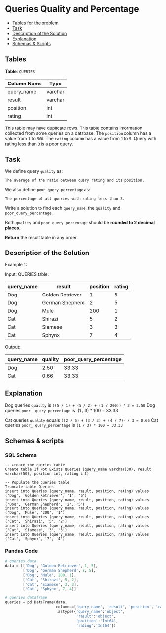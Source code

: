 # Queries Quality and Percentage

- [Tables for the problem](#tables)
- [Task](#task)
- [Description of the Solution](#description-of-the-solution)
- [Explanation](#explanation)
- [Schemas & Scripts](#schemas--scripts)

## Tables 

**Table**: `QUERIES`

| Column Name | Type    |
|-------------|---------|
| query_name  | varchar |
| result      | varchar |
| position    | int     |
| rating      | int     |

This table may have duplicate rows.
This table contains information collected from some queries on a database.
The `position` column has a value from `1` to `500`.
The `rating` column has a value from `1` to `5`. Query with rating less than `3` is a poor query.

## Task

We define query `quality` as:

    The average of the ratio between query rating and its position.

We also define `poor query percentage` as:

    The percentage of all queries with rating less than 3.

Write a solution to find each `query_name`, the `quality` and `poor_query_percentage`.

Both `quality` and `poor_query_percentage` should be **rounded to 2 decimal places**.

**Return** the result table in any order.

## Description of the Solution ##

Example 1:

Input: 
QUERIES table:

| query_name | result           | position | rating |
|------------|------------------|----------|--------|
| Dog        | Golden Retriever | 1        | 5      |
| Dog        | German Shepherd  | 2        | 5      |
| Dog        | Mule             | 200      | 1      |
| Cat        | Shirazi          | 5        | 2      |
| Cat        | Siamese          | 3        | 3      |
| Cat        | Sphynx           | 7        | 4      |

Output: 

| query_name | quality | poor_query_percentage |
|------------|---------|-----------------------|
| Dog        | 2.50    | 33.33                 |
| Cat        | 0.66    | 33.33                 |

## Explanation ##

Dog queries `quality` is `((5 / 1) + (5 / 2) + (1 / 200)) / 3 = 2.50`
Dog queries `poor_ query_percentage` is `(1 / 3) * 100 = 33.33

Cat queries `quality` equals `((2 / 5) + (3 / 3) + (4 / 7)) / 3 = 0.66`
Cat queries `poor_ query_percentage` is `(1 / 3) * 100 = 33.33`

## Schemas & scripts

### SQL Schema

```genericsql
-- Create the queries table
Create table If Not Exists Queries (query_name varchar(30), result varchar(50), position int, rating int)
    
-- Populate the queries table
Truncate table Queries
insert into Queries (query_name, result, position, rating) values ('Dog', 'Golden Retriever', '1', '5')
insert into Queries (query_name, result, position, rating) values ('Dog', 'German Shepherd', '2', '5')
insert into Queries (query_name, result, position, rating) values ('Dog', 'Mule', '200', '1')
insert into Queries (query_name, result, position, rating) values ('Cat', 'Shirazi', '5', '2')
insert into Queries (query_name, result, position, rating) values ('Cat', 'Siamese', '3', '3')
insert into Queries (query_name, result, position, rating) values ('Cat', 'Sphynx', '7', '4')
```

### Pandas Code

```python
# queries data
data = [['Dog', 'Golden Retriever', 1, 5], 
        ['Dog', 'German Shepherd', 2, 5], 
        ['Dog', 'Mule', 200, 1], 
        ['Cat', 'Shirazi', 5, 2], 
        ['Cat', 'Siamese', 3, 3], 
        ['Cat', 'Sphynx', 7, 4]]

# queries dataframe
queries = pd.DataFrame(data, 
                       columns=['query_name', 'result', 'position', 'rating']) \
                       .astype({'query_name':'object', 
                                'result':'object', 
                                'position':'Int64', 
                                'rating':'Int64'})
```